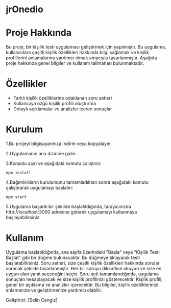 # jrOnedio

# Proje Hakkında # 
Bu proje, bir kişilik testi uygulaması geliştirmek için yapılmıştır. Bu uygulama, kullanıcılara çeşitli kişilik özellikleri hakkında bilgi sağlamak ve kişilik profillerini anlamalarına yardımcı olmak amacıyla tasarlanmıştır. Aşağıda proje hakkında genel bilgiler ve kullanım talimatları bulunmaktadır.

# Özellikler # 
- Farklı kişilik özelliklerine odaklanan soru setleri
- Kullanıcıya özgü kişilik profili oluşturma
- Detaylı açıklamalar ve analizler içeren sonuçlar


# Kurulum  # 
1.Bu projeyi bilgisayarınıza indirin veya kopyalayın.

2.Uygulamanın ana dizinine gidin.

3.Konsolu açın ve aşağıdaki komutu çalıştırın:

`npm install`

4.Bağımlılıkların kurulumunu tamamladıktan sonra aşağıdaki komutu çalıştırarak uygulamayı başlatın:

`npm start`

5.Uygulama başarılı bir şekilde başlatıldığında, tarayıcınızda http://localhost:3000 adresine giderek uygulamayı kullanmaya başlayabilirsiniz.

# Kullanım #
Uygulama başlatıldığında, ana sayfa üzerindeki "Başla" veya "Kişilik Testi Başlat" gibi bir düğme bulunacaktır. Bu düğmeye tıklayarak testi başlatabilirsiniz.
Soru setleri, size çeşitli kişilik özellikleri hakkında sorular soracak şekilde tasarlanmıştır. Her bir soruyu dikkatlice okuyun ve size en uygun olan yanıt seçeneğini seçin.
Soru seti tamamlandığında, uygulama sonuçları hesaplayacak ve size kişilik profilinizi gösterecektir.
Kişilik profili, genel bir açıklama ve analizler içerecektir. Bu bilgiler, kişilik özelliklerinizi anlamanıza ve geliştirmenize yardımcı olabilir.

Geliştirici: [Selin Cengiz]
